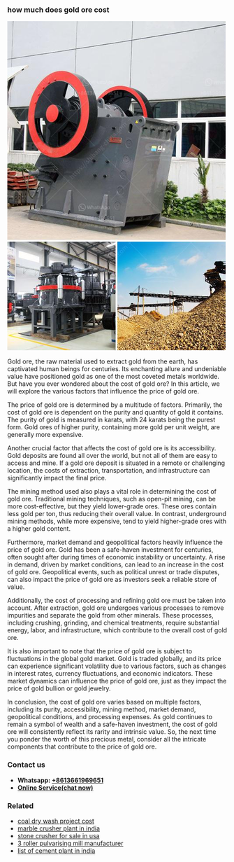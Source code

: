<h3>how much does gold ore cost</h3><img src='1708499634.jpg' alt=''><p>Gold ore, the raw material used to extract gold from the earth, has captivated human beings for centuries. Its enchanting allure and undeniable value have positioned gold as one of the most coveted metals worldwide. But have you ever wondered about the cost of gold ore? In this article, we will explore the various factors that influence the price of gold ore.</p><p>The price of gold ore is determined by a multitude of factors. Primarily, the cost of gold ore is dependent on the purity and quantity of gold it contains. The purity of gold is measured in karats, with 24 karats being the purest form. Gold ores of higher purity, containing more gold per unit weight, are generally more expensive.</p><p>Another crucial factor that affects the cost of gold ore is its accessibility. Gold deposits are found all over the world, but not all of them are easy to access and mine. If a gold ore deposit is situated in a remote or challenging location, the costs of extraction, transportation, and infrastructure can significantly impact the final price.</p><p>The mining method used also plays a vital role in determining the cost of gold ore. Traditional mining techniques, such as open-pit mining, can be more cost-effective, but they yield lower-grade ores. These ores contain less gold per ton, thus reducing their overall value. In contrast, underground mining methods, while more expensive, tend to yield higher-grade ores with a higher gold content.</p><p>Furthermore, market demand and geopolitical factors heavily influence the price of gold ore. Gold has been a safe-haven investment for centuries, often sought after during times of economic instability or uncertainty. A rise in demand, driven by market conditions, can lead to an increase in the cost of gold ore. Geopolitical events, such as political unrest or trade disputes, can also impact the price of gold ore as investors seek a reliable store of value.</p><p>Additionally, the cost of processing and refining gold ore must be taken into account. After extraction, gold ore undergoes various processes to remove impurities and separate the gold from other minerals. These processes, including crushing, grinding, and chemical treatments, require substantial energy, labor, and infrastructure, which contribute to the overall cost of gold ore.</p><p>It is also important to note that the price of gold ore is subject to fluctuations in the global gold market. Gold is traded globally, and its price can experience significant volatility due to various factors, such as changes in interest rates, currency fluctuations, and economic indicators. These market dynamics can influence the price of gold ore, just as they impact the price of gold bullion or gold jewelry.</p><p>In conclusion, the cost of gold ore varies based on multiple factors, including its purity, accessibility, mining method, market demand, geopolitical conditions, and processing expenses. As gold continues to remain a symbol of wealth and a safe-haven investment, the cost of gold ore will consistently reflect its rarity and intrinsic value. So, the next time you ponder the worth of this precious metal, consider all the intricate components that contribute to the price of gold ore.</p><h3>Contact us</h3><ul><li><strong>Whatsapp:&nbsp;<a href="https://wa.me/8613661969651">+8613661969651</a></strong></li><li><a href="https://swt.shibang-china.com/?git&amp;zhl&amp;how much does gold ore cost"><strong>Online Service(chat now)</strong></a></li></ul><h3>Related</h3><ul><li><a href='coal dry wash project cost.md'>coal dry wash project cost</a></li><li><a href='marble crusher plant in india.md'>marble crusher plant in india</a></li><li><a href='stone crusher for sale in usa.md'>stone crusher for sale in usa</a></li><li><a href='3 roller pulvarising mill manufacturer.md'>3 roller pulvarising mill manufacturer</a></li><li><a href='list of cement plant in india.md'>list of cement plant in india</a></li></ul>